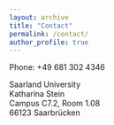 ```yaml
---
layout: archive
title: "Contact"
permalink: /contact/
author_profile: true
---
```


Phone: +49 681 302 4346

Saarland University<br>
Katharina Stein<br>
Campus C7.2, Room 1.08<br>
66123 Saarbrücken<br>